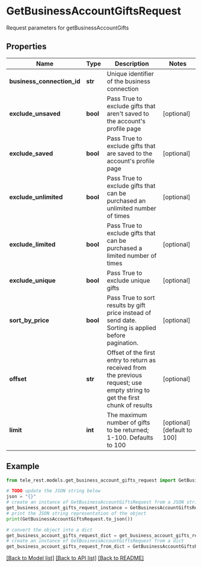 # GetBusinessAccountGiftsRequest

Request parameters for getBusinessAccountGifts

## Properties

Name | Type | Description | Notes
------------ | ------------- | ------------- | -------------
**business_connection_id** | **str** | Unique identifier of the business connection | 
**exclude_unsaved** | **bool** | Pass True to exclude gifts that aren&#39;t saved to the account&#39;s profile page | [optional] 
**exclude_saved** | **bool** | Pass True to exclude gifts that are saved to the account&#39;s profile page | [optional] 
**exclude_unlimited** | **bool** | Pass True to exclude gifts that can be purchased an unlimited number of times | [optional] 
**exclude_limited** | **bool** | Pass True to exclude gifts that can be purchased a limited number of times | [optional] 
**exclude_unique** | **bool** | Pass True to exclude unique gifts | [optional] 
**sort_by_price** | **bool** | Pass True to sort results by gift price instead of send date. Sorting is applied before pagination. | [optional] 
**offset** | **str** | Offset of the first entry to return as received from the previous request; use empty string to get the first chunk of results | [optional] 
**limit** | **int** | The maximum number of gifts to be returned; 1-100. Defaults to 100 | [optional] [default to 100]

## Example

```python
from tele_rest.models.get_business_account_gifts_request import GetBusinessAccountGiftsRequest

# TODO update the JSON string below
json = "{}"
# create an instance of GetBusinessAccountGiftsRequest from a JSON string
get_business_account_gifts_request_instance = GetBusinessAccountGiftsRequest.from_json(json)
# print the JSON string representation of the object
print(GetBusinessAccountGiftsRequest.to_json())

# convert the object into a dict
get_business_account_gifts_request_dict = get_business_account_gifts_request_instance.to_dict()
# create an instance of GetBusinessAccountGiftsRequest from a dict
get_business_account_gifts_request_from_dict = GetBusinessAccountGiftsRequest.from_dict(get_business_account_gifts_request_dict)
```
[[Back to Model list]](../README.md#documentation-for-models) [[Back to API list]](../README.md#documentation-for-api-endpoints) [[Back to README]](../README.md)


